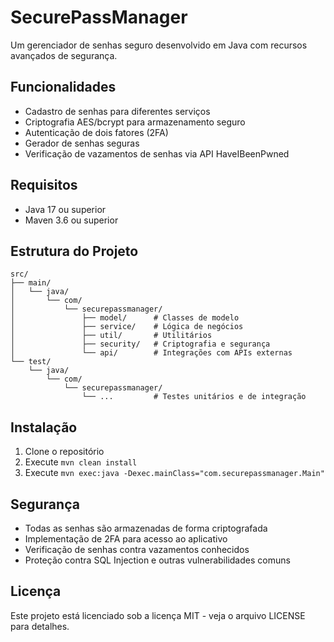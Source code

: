 # SecurePassManager

Um gerenciador de senhas seguro desenvolvido em Java com recursos avançados de segurança.

## Funcionalidades

- Cadastro de senhas para diferentes serviços
- Criptografia AES/bcrypt para armazenamento seguro
- Autenticação de dois fatores (2FA)
- Gerador de senhas seguras
- Verificação de vazamentos de senhas via API HaveIBeenPwned

## Requisitos

- Java 17 ou superior
- Maven 3.6 ou superior

## Estrutura do Projeto

```
src/
├── main/
│   └── java/
│       └── com/
│           └── securepassmanager/
│               ├── model/      # Classes de modelo
│               ├── service/    # Lógica de negócios
│               ├── util/       # Utilitários
│               ├── security/   # Criptografia e segurança
│               └── api/        # Integrações com APIs externas
└── test/
    └── java/
        └── com/
            └── securepassmanager/
                └── ...         # Testes unitários e de integração
```

## Instalação

1. Clone o repositório
2. Execute `mvn clean install`
3. Execute `mvn exec:java -Dexec.mainClass="com.securepassmanager.Main"`

## Segurança

- Todas as senhas são armazenadas de forma criptografada
- Implementação de 2FA para acesso ao aplicativo
- Verificação de senhas contra vazamentos conhecidos
- Proteção contra SQL Injection e outras vulnerabilidades comuns

## Licença

Este projeto está licenciado sob a licença MIT - veja o arquivo LICENSE para detalhes. 